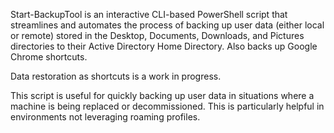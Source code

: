 Start-BackupTool is an interactive CLI-based PowerShell script that streamlines and automates the process of backing up user data (either local or remote) stored in the Desktop, Documents, Downloads, and Pictures directories to their Active Directory Home Directory. Also backs up Google Chrome shortcuts.

Data restoration as shortcuts is a work in progress.

This script is useful for quickly backing up user data in situations where a machine is being replaced or decommissioned. This is particularly helpful in environments not leveraging roaming profiles.
